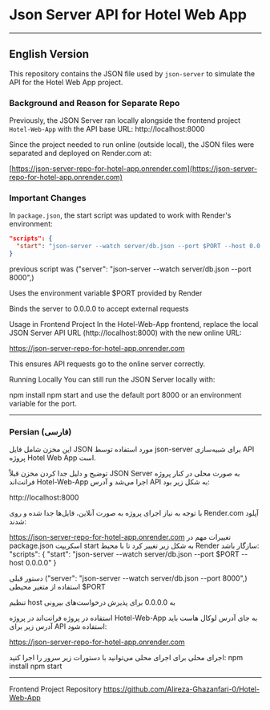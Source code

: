 # Json Server API for Hotel Web App

---

## English Version

This repository contains the JSON file used by `json-server` to simulate the API for the Hotel Web App project.

### Background and Reason for Separate Repo

Previously, the JSON Server ran locally alongside the frontend project `Hotel-Web-App` with the API base URL:
http://localhost:8000


Since the project needed to run online (outside local), the JSON files were separated and deployed on Render.com at:

[https://json-server-repo-for-hotel-app.onrender.com](https://json-server-repo-for-hotel-app.onrender.com)

### Important Changes

In `package.json`, the start script was updated to work with Render's environment:

```json
"scripts": {
  "start": "json-server --watch server/db.json --port $PORT --host 0.0.0.0"
}
```
previous script was ("server": "json-server --watch server/db.json --port 8000",)

Uses the environment variable $PORT provided by Render

Binds the server to 0.0.0.0 to accept external requests


Usage in Frontend Project
In the Hotel-Web-App frontend, replace the local JSON Server API URL (http://localhost:8000) with the new online URL:

https://json-server-repo-for-hotel-app.onrender.com

This ensures API requests go to the online server correctly.

Running Locally
You can still run the JSON Server locally with:

npm install
npm start
and use the default port 8000 or an environment variable for the port.

***
### Persian (فارسی)

این مخزن شامل فایل JSON مورد استفاده توسط json-server برای شبیه‌سازی API پروژه Hotel Web App است.

توضیح و دلیل جدا کردن مخزن
قبلاً JSON Server به صورت محلی در کنار پروژه فرانت‌اند Hotel-Web-App اجرا می‌شد و آدرس API به شکل زیر بود:

http://localhost:8000

با توجه به نیاز اجرای پروژه به صورت آنلاین، فایل‌ها جدا شده و روی Render.com آپلود شدند:

https://json-server-repo-for-hotel-app.onrender.com
تغییرات مهم
در package.json اسکریپت start به شکل زیر تغییر کرد تا با محیط Render سازگار باشد:
"scripts": {
  "start": "json-server --watch server/db.json --port $PORT --host 0.0.0.0"
}

دستور قبلی ("server": "json-server --watch server/db.json --port 8000",)
استفاده از متغیر محیطی $PORT

تنظیم host به 0.0.0.0 برای پذیرش درخواست‌های بیرونی

استفاده در پروژه فرانت‌اند
در پروژه Hotel-Web-App به جای آدرس لوکال هاست باید آدرس زیر برای API استفاده شود:

https://json-server-repo-for-hotel-app.onrender.com

اجرای محلی
برای اجرای محلی می‌توانید با دستورات زیر سرور را اجرا کنید:
npm install
npm start


***
Frontend Project Repository
https://github.com/Alireza-Ghazanfari-0/Hotel-Web-App


